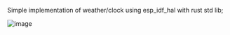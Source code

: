 Simple implementation of weather/clock using esp_idf_hal with rust std lib;

![image](https://github.com/leomanchic/esp-weather/assets/68703956/b854bca7-8606-4504-ab89-68075dcfb0fd)
